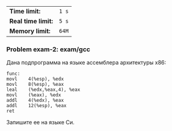 |                      |       |
|----------------------|-------|
| **Time limit:**      | `1 s` |
| **Real time limit:** | `5 s` |
| **Memory limit:**    | `64M` |


### Problem exam-2: exam/gcc

Дана подпрограмма на языке ассемблера архитектуры x86:

    
    
    func:
    movl    4(%esp), %edx
    movl    8(%esp), %eax
    leal    (%edx,%eax,4), %eax
    movl    (%eax), %edx
    addl    4(%edx), %eax
    addl    12(%esp), %eax
    ret
    

Запишите ее на языке Си.

